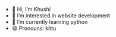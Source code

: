 - 👋 Hi, I’m Khushi 
- 👀 I’m interested in website development 
- 🌱 I’m currently learning python
- 😄 Pronouns: kittu

<!---
Khushira20004/Khushira20004 is a ✨ special ✨ repository because its `README.md` (this file) appears on your GitHub profile.
You can click the Preview link to take a look at your changes.
--->
